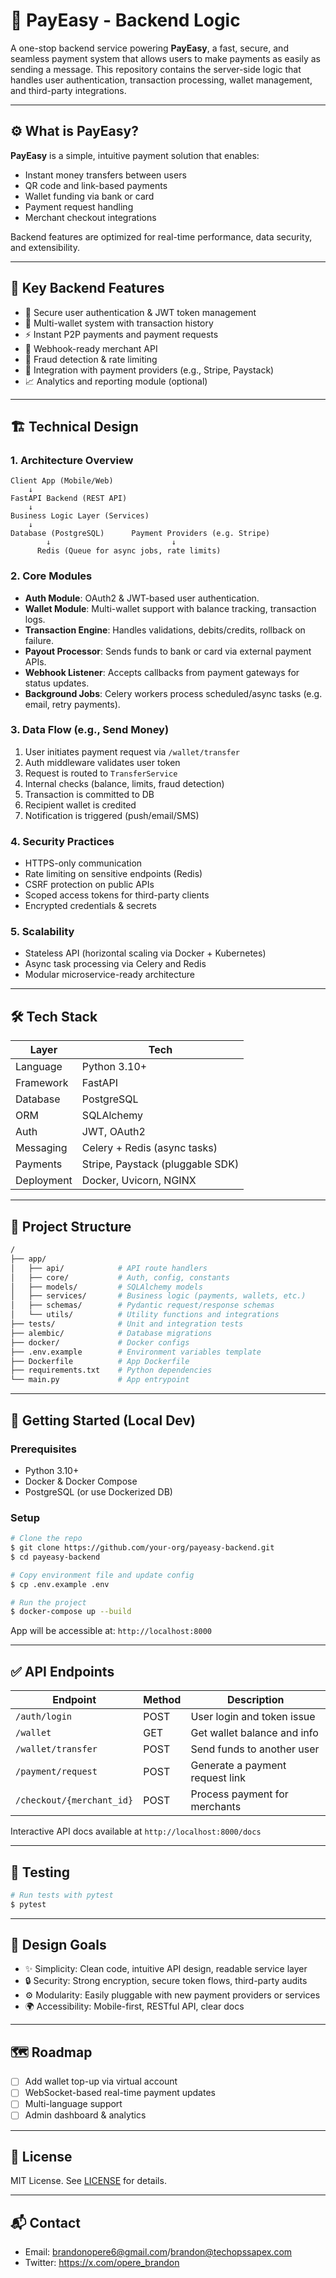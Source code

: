 # 💸 PayEasy - Backend Logic

A one-stop backend service powering **PayEasy**, a fast, secure, and seamless payment system that allows users to make payments as easily as sending a message. This repository contains the server-side logic that handles user authentication, transaction processing, wallet management, and third-party integrations.

---

## ⚙️ What is PayEasy?

**PayEasy** is a simple, intuitive payment solution that enables:
- Instant money transfers between users
- QR code and link-based payments
- Wallet funding via bank or card
- Payment request handling
- Merchant checkout integrations

Backend features are optimized for real-time performance, data security, and extensibility.

---

## 🧩 Key Backend Features

- 🔐 Secure user authentication & JWT token management
- 🏦 Multi-wallet system with transaction history
- ⚡ Instant P2P payments and payment requests
- 🧾 Webhook-ready merchant API
- 🧠 Fraud detection & rate limiting
- 🔁 Integration with payment providers (e.g., Stripe, Paystack)
- 📈 Analytics and reporting module (optional)

---

## 🏗️ Technical Design

### 1. Architecture Overview

```
Client App (Mobile/Web)
    ↓
FastAPI Backend (REST API)
    ↓
Business Logic Layer (Services)
    ↓
Database (PostgreSQL)      Payment Providers (e.g. Stripe)
        ↓                           ↓
      Redis (Queue for async jobs, rate limits)
```

### 2. Core Modules

- **Auth Module**: OAuth2 & JWT-based user authentication.
- **Wallet Module**: Multi-wallet support with balance tracking, transaction logs.
- **Transaction Engine**: Handles validations, debits/credits, rollback on failure.
- **Payout Processor**: Sends funds to bank or card via external payment APIs.
- **Webhook Listener**: Accepts callbacks from payment gateways for status updates.
- **Background Jobs**: Celery workers process scheduled/async tasks (e.g. email, retry payments).

### 3. Data Flow (e.g., Send Money)

1. User initiates payment request via `/wallet/transfer`
2. Auth middleware validates user token
3. Request is routed to `TransferService`
4. Internal checks (balance, limits, fraud detection)
5. Transaction is committed to DB
6. Recipient wallet is credited
7. Notification is triggered (push/email/SMS)

### 4. Security Practices

- HTTPS-only communication
- Rate limiting on sensitive endpoints (Redis)
- CSRF protection on public APIs
- Scoped access tokens for third-party clients
- Encrypted credentials & secrets

### 5. Scalability

- Stateless API (horizontal scaling via Docker + Kubernetes)
- Async task processing via Celery and Redis
- Modular microservice-ready architecture

---

## 🛠️ Tech Stack

| Layer | Tech |
|------|------|
| Language | Python 3.10+ |
| Framework | FastAPI |
| Database | PostgreSQL |
| ORM | SQLAlchemy |
| Auth | JWT, OAuth2 |
| Messaging | Celery + Redis (async tasks) |
| Payments | Stripe, Paystack (pluggable SDK) |
| Deployment | Docker, Uvicorn, NGINX |

---

## 📂 Project Structure

```bash
/
├── app/
│   ├── api/            # API route handlers
│   ├── core/           # Auth, config, constants
│   ├── models/         # SQLAlchemy models
│   ├── services/       # Business logic (payments, wallets, etc.)
│   ├── schemas/        # Pydantic request/response schemas
│   └── utils/          # Utility functions and integrations
├── tests/              # Unit and integration tests
├── alembic/            # Database migrations
├── docker/             # Docker configs
├── .env.example        # Environment variables template
├── Dockerfile          # App Dockerfile
├── requirements.txt    # Python dependencies
└── main.py             # App entrypoint
```

---

## 🚀 Getting Started (Local Dev)

### Prerequisites
- Python 3.10+
- Docker & Docker Compose
- PostgreSQL (or use Dockerized DB)

### Setup
```bash
# Clone the repo
$ git clone https://github.com/your-org/payeasy-backend.git
$ cd payeasy-backend

# Copy environment file and update config
$ cp .env.example .env

# Run the project
$ docker-compose up --build
```

App will be accessible at: `http://localhost:8000`

---

## ✅ API Endpoints

| Endpoint | Method | Description |
|----------|--------|-------------|
| `/auth/login` | POST | User login and token issue |
| `/wallet` | GET | Get wallet balance and info |
| `/wallet/transfer` | POST | Send funds to another user |
| `/payment/request` | POST | Generate a payment request link |
| `/checkout/{merchant_id}` | POST | Process payment for merchants |

Interactive API docs available at `http://localhost:8000/docs`

---

## 🧪 Testing

```bash
# Run tests with pytest
$ pytest
```

---

## 🧠 Design Goals

- ✨ Simplicity: Clean code, intuitive API design, readable service layer
- 🔒 Security: Strong encryption, secure token flows, third-party audits
- ⚙️ Modularity: Easily pluggable with new payment providers or services
- 🌍 Accessibility: Mobile-first, RESTful API, clear docs

---

## 🗺️ Roadmap

- [ ] Add wallet top-up via virtual account
- [ ] WebSocket-based real-time payment updates
- [ ] Multi-language support
- [ ] Admin dashboard & analytics

---

## 📄 License

MIT License. See [LICENSE](LICENSE) for details.

---

## 📬 Contact

- Email: brandonopere6@gmail.com/brandon@techopssapex.com
- Twitter: https://x.com/opere_brandon

